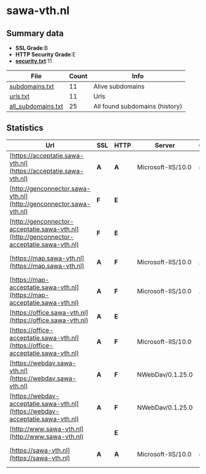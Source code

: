 

# sawa-vth.nl
## Summary data


 - **SSL Grade**:B
 - **HTTP Security Grade**:E
 - **[security.txt](https://www.digitaleoverheid.nl/nieuws/standaard-security-txt-nu-verplicht-voor-overheid/)**:11


| File       | Count | Info |
|------------|-------|------|
|[subdomains.txt](/data/sawa-vth.nl/subdomains.txt)|11|Alive subdomains|
|[urls.txt](/data/sawa-vth.nl/urls.txt)|11|Urls|
|[all_subdomains.txt](/data/sawa-vth.nl/all_subdomains.txt)|25|All found subdomains (history)|


## Statistics


| Url | SSL | HTTP | Server | Cookie | HSTS | CORS | CTO | CSP | XFO | XXP | RP |FP| Tech |Title |
|--------|-------|-------|------|------|------|------|------|------|------|------|------|------|------|------|
|[https://acceptatie.sawa-vth.nl](https://acceptatie.sawa-vth.nl)| **A**| **A**|Microsoft-IIS/10.0|:white_check_mark: |:white_check_mark: | | |:warning: | :white_check_mark: | :white_check_mark: | :white_check_mark: | |HSTS IIS:10.0 Microsoft ASP.NET Windows Server|PowerBrowser 202...|
|[http://genconnector.sawa-vth.nl](http://genconnector.sawa-vth.nl)| **F**| **E**|| | | | | | | | :white_check_mark: | |||
|[http://genconnector-acceptatie.sawa-vth.nl](http://genconnector-acceptatie.sawa-vth.nl)| **F**| **E**|| | | | | | | | :white_check_mark: | |HSTS IIS:10.0 Microsoft ASP.NET Windows Server||
|[https://map.sawa-vth.nl](https://map.sawa-vth.nl)| **A**| **F**|Microsoft-IIS/10.0|:warning: | | | | | | | :white_check_mark: | |IIS:10.0 Microsoft ASP.NET Windows Server||
|[https://map-acceptatie.sawa-vth.nl](https://map-acceptatie.sawa-vth.nl)| **A**| **F**|Microsoft-IIS/10.0|:warning: | | | | | | | :white_check_mark: | |IIS:10.0 Microsoft ASP.NET Windows Server||
|[https://office.sawa-vth.nl](https://office.sawa-vth.nl)| **A**| **E**|| | | | | | | | :white_check_mark: | ||Website niet bes...|
|[https://office-acceptatie.sawa-vth.nl](https://office-acceptatie.sawa-vth.nl)| **A**| **F**|Microsoft-IIS/10.0| | | | | | | | :white_check_mark: | |IIS:10.0 Microsoft ASP.NET:4.0.30319 Windows Server|Object moved|
|[https://webdav.sawa-vth.nl](https://webdav.sawa-vth.nl)| **A**| **F**|NWebDav/0.1.25.0| | | | | | | | :white_check_mark: | |Microsoft ASP.NET:4.0.30319|500 - Internal s...|
|[https://webdav-acceptatie.sawa-vth.nl](https://webdav-acceptatie.sawa-vth.nl)| **A**| **F**|NWebDav/0.1.25.0| | | | | | | | :white_check_mark: | |Microsoft ASP.NET|500 - Internal s...|
|[http://www.sawa-vth.nl](http://www.sawa-vth.nl)| | **E**|| | | | | | | | :white_check_mark: | |||
|[https://sawa-vth.nl](https://sawa-vth.nl)| **A**| **A**|Microsoft-IIS/10.0|:white_check_mark: |:white_check_mark: | | |:warning: | :white_check_mark: | :white_check_mark: | :white_check_mark: | |HSTS IIS:10.0 Microsoft ASP.NET Windows Server|PowerBrowser 202...|

